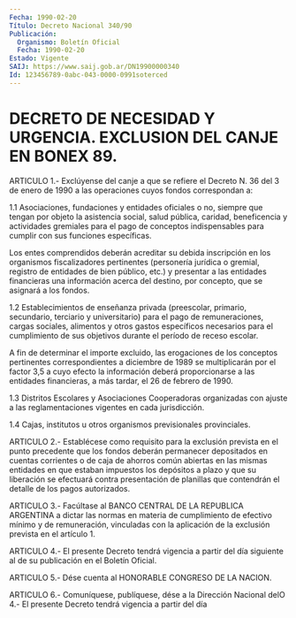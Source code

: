 ```yaml
---
Fecha: 1990-02-20
Título: Decreto Nacional 340/90
Publicación:
  Organismo: Boletín Oficial
  Fecha: 1990-02-20
Estado: Vigente
SAIJ: https://www.saij.gob.ar/DN19900000340
Id: 123456789-0abc-043-0000-0991soterced
---
```

# DECRETO DE NECESIDAD Y URGENCIA. EXCLUSION DEL CANJE EN BONEX 89.

<a id="1"></a>
ARTICULO  1.- Exclúyense del canje a que se refiere el Decreto N.  36 del 3 de enero  de  1990  a  las  operaciones  cuyos  fondos correspondan a:

1.1 Asociaciones,  fundaciones  y entidades oficiales o no, siempre que  tengan  por  objeto  la  asistencia   social,  salud  pública, caridad,  beneficencia  y actividades gremiales  para  el  pago  de conceptos indispensables para cumplir con sus funciones específicas.

Los entes comprendidos deberán  acreditar  su debida inscripción en los  organismos fiscalizadores pertinentes (personería  jurídica  o gremial,  registro  de entidades de bien público, etc.) y presentar a las entidades financieras  una  información  acerca  del destino, por concepto, que se asignará a los fondos.

1.2  Establecimientos  de  enseñanza privada (preescolar, primario, secundario, terciario y universitario) para el pago de remuneraciones,  cargas  sociales,    alimentos    y  otros  gastos específicos  necesarios  para  el  cumplimiento  de  sus  objetivos durante el período de receso escolar.

A  fin  de  determinar el importe excluido, las erogaciones de  los conceptos pertinentes  correspondientes  a  diciembre  de  1989  se multiplicarán  por  el  factor  3,5  a  cuyo  efecto la información deberá proporcionarse a las entidades financieras,  a  más  tardar, el 26 de febrero de 1990.

1.3  Distritos  Escolares  y  Asociaciones Cooperadoras organizadas con ajuste a las reglamentaciones  vigentes  en  cada jurisdicción.

1.4 Cajas, institutos u otros organismos previsionales provinciales.

<a id="2"></a>
ARTICULO  2.-  Establécese  como  requisito  para la exclusión prevista  en el punto precedente que los fondos deberán  permanecer depositados  en  cuentas  corrientes  o  de  caja  de ahorros común abiertas  en  las  mismas  entidades  en que estaban impuestos  los depósitos  a  plazo  y  que  su  liberación  se   efectuará  contra presentación de planillas que contendrán el detalle  de  los  pagos autorizados.

<a id="3"></a>
ARTICULO  3.-  Facúltase  al  BANCO  CENTRAL  DE  LA REPUBLICA ARGENTINA  a  dictar  las  normas  en  materia  de cumplimiento  de efectivo mínimo y de remuneración, vinculadas con  la aplicación de la exclusión prevista en el artículo 1.

<a id="4"></a>
ARTICULO  4.- El presente Decreto tendrá vigencia a partir del día  siguiente  al   de  su  publicación  en  el  Boletín  Oficial.

<a id="5"></a>
ARTICULO  5.-  Dése cuenta al HONORABLE CONGRESO DE LA NACION.

<a id="6"></a>
ARTICULO  6.-  Comuníquese,  publíquese,  dése  a la Dirección Nacional delO 4.- El presente Decreto tendrá vigencia  a partir del día